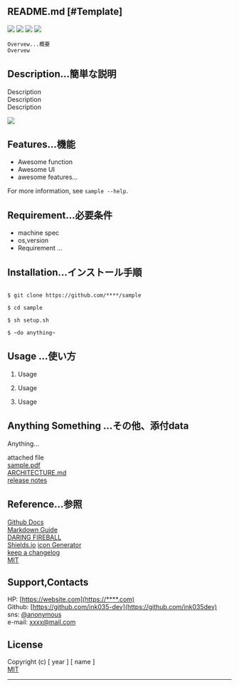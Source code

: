 ## README.md [#Template]

<!-- shield.io -->
<img src="https://img.shields.io/badge/Sample-v0.1.0-red.svg?logo=atom&style=popout">
<img src="https://img.shields.io/badge/-Markdown-1e90ff.svg?logo=markdown&style=popout">
<img src="https://img.shields.io/badge/Git-Hub-ffffff.svg?logo=github&style=plastic">
<img src="https://img.shields.io/badge/-Shields.io-green.svg?logo=shields.io&style=plastic">


    Overvew...概要
    Overvew

## Description...簡単な説明
Description  
Description  
Description  

![ ](https://image-url.gif)  


## Features...機能

- Awesome function
- Awesome UI
- awesome features...

For more information, see `sample --help`.

## Requirement...必要条件

- machine spec
- os,version
- Requirement ...

## Installation...インストール手順

```

$ git clone https://github.com/****/sample
 
$ cd sample

$ sh setup.sh

$ ~do anything~

```

## Usage ...使い方

1. Usage

2. Usage

3. Usage  

## Anything Something ...その他、添付data

Anything...  

attached file  
[sample.pdf](docment.pdf)  
[ARCHITECTURE.md](ARCHITECTURE.md)  
[release notes](CHANGELOG.md)

## Reference…参照

[Github Docs](https://docs.github.com/ja/get-started/writing-on-github/getting-started-with-writing-and-formatting-on-github)  
[Markdown Guide](https://www.markdownguide.org/)  
[DARING FIREBALL](https://daringfireball.net/projects/markdown/)  
[Shields.io](https://shields.io/)
  [icon Generator](https://t8csp.csb.app/)   
[keep a changelog](https://keepachangelog.com/ja/1.1.0)  
[MIT](https://opensource.org/license/mit)  

## Support,Contacts

HP: [https://website.com](https://****.com)  
Github: [https://github.com/ink035-dev](https://github.com/ink035dev)  
sns: [@anonymous](https://****.com/****)  
e-mail: [xxxx@mail.com](xxxx@gmail.com)

## License

Copyright (c) [ year ] [ name ]  
[MIT]( )


---

<!-- memo -->

